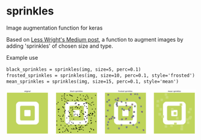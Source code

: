 # sprinkles
Image augmentation function for keras

Based on [Less Wright's Medium post](https://medium.com/@lessw/progressive-sprinkles-a-new-data-augmentation-for-cnns-and-helps-achieve-new-98-nih-malaria-6056965f671a),
a function to augment images by adding 'sprinkles' of chosen size and type.

Example use
```
black_sprinkles = sprinkles(img, size=5, perc=0.1)
frosted_sprinkles = sprinkles(img, size=10, perc=0.1, style='frosted')
mean_sprinkles = sprinkles(img, size=15, perc=0.1, style='mean')
```
![example image](example.png)
